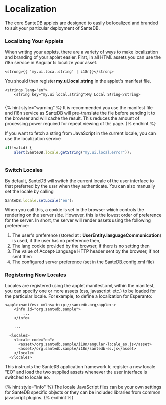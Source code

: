 # Localization

The core SanteDB applets are designed to easily be localized and branded to suit your particular deployment of SanteDB. 

### Localizing Your Applets

When writing your applets, there are a variety of ways to make localization and branding of your applet easier. First, in all HTML assets you can use the i18n service in Angular to localize your asset. 

```markup
<strong>{{ 'my.ui.local.string' | i18n}}</strong>
```

You should then register **my.ui.local.string** in the applet's manifest file.

```markup
<strings lang="en">
    <string key="my.ui.local.string">My Local String</string>
    
```

{% hint style="warning" %}
It is recommended you use the manifest file and i18n service as SanteDB will pre-translate the file before sending it to the browser and will cache the result. This reduces the amount of processing power required for repeat viewing of the page.
{% endhint %}

If you want to fetch a string from JavaScript in the current locale, you can use the localization service

```javascript
if(!valid) {
    alert(SanteDB.locale.getString("my.ui.local.error"));
    
```

### Switch Locales

By default, SanteDB will switch the current locale of the user interface to that preferred by the user when they authenticate. You can also manually set the locale by calling

```javascript
SanteDB.locale.setLocale('en');
```

When you call this, a cookie is set in the browser which controls the rendering on the server side. However, this is the lowest order of preference for the server. In short, the server will render assets using the following preference:

1. The user's preference \(stored at : **UserEntity.languageCommunication**\) is used, if the user has no preference then,
2. The lang cookie provided by the browser, if there is no setting then
3. The value of Accept-Language HTTP header sent by the browser, if not sent then
4. The configured server preference \(set in the SanteDB.config.xml file\)

### Registering New Locales

Locales are registered using the applet manifest.xml, within the manifest, you can specify one or more assets \(css, javascript, etc.\) to be loaded for the particular locale. For example, to define a localization for Esperanto:

```markup
<AppletManifest xmlns="http://santedb.org/applet">
    <info id="org.santedb.sample">
        ...
    </info>
    
    ...
    
  <locales>
    <locale code="eo">
      <asset>/org.santedb.sample/i18n/angular-locale_eo.js</asset>
      <asset>/org.santedb.sample/i18n/santedb-eo.js</asset>
    </locale>
  </locales>
```

This instructs the SanteDB application framework to register a new locale "EO" and load the two supplied assets whenever the user interface is switched to locale eo. 

{% hint style="info" %}
The locale JavaScript files can be your own settings for SanteDB specific objects or they can be included libraries from common javascript plugins. 
{% endhint %}



